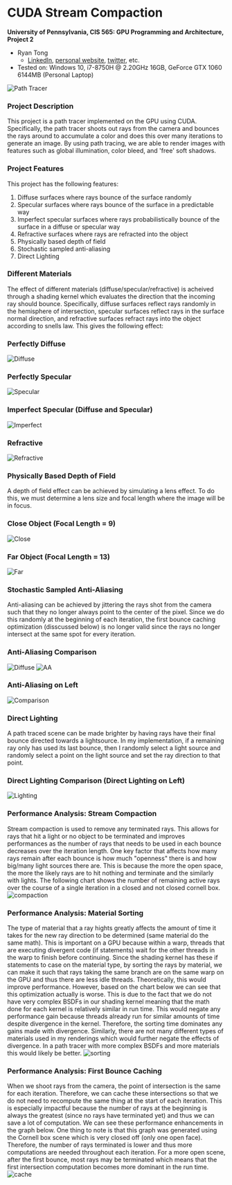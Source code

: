 CUDA Stream Compaction
======================

**University of Pennsylvania, CIS 565: GPU Programming and Architecture, Project 2**

* Ryan Tong
  * [LinkedIn](https://www.linkedin.com/in/ryanctong/), [personal website](), [twitter](), etc.
* Tested on: Windows 10, i7-8750H @ 2.20GHz 16GB, GeForce GTX 1060 6144MB (Personal Laptop)

![Path Tracer](img/title.png)

### Project Description
This project is a path tracer implemented on the GPU using CUDA. Specifically, the path tracer shoots out rays from the camera and bounces the rays around to accumulate a color and does this over many iterations to generate an image. By using path tracing, we are able to render images with features such as global illumination, color bleed, and 'free' soft shadows.

### Project Features
This project has the following features:
1. Diffuse surfaces where rays bounce of the surface randomly
2. Specular surfaces where rays bounce of the surface in a predictable way
3. Imperfect specular surfaces where rays probabilistically bounce of the surface in a diffuse or specular way
4. Refractive surfaces where rays are refracted into the object
5. Physically based depth of field
6. Stochastic sampled anti-aliasing
7. Direct Lighting

### Different Materials
The effect of different materials (diffuse/specular/refractive) is acheived through a shading kernel which evaluates the direction that the incoming ray should bounce. Specifically, diffuse surfaces reflect rays randomly in the hemisphere of intersection, specular surfaces reflect rays in the surface normal direction, and refractive surfaces refract rays into the object according to snells law. This gives the following effect:
### Perfectly Diffuse
![Diffuse](img/diffuse.png)
### Perfectly Specular
![Specular](img/specular.png)
### Imperfect Specular (Diffuse and Specular)
![Imperfect](img/imperfectspecular.png)
### Refractive
![Refractive](img/refractive.png)

### Physically Based Depth of Field
A depth of field effect can be achieved by simulating a lens effect. To do this, we must determine a lens size and focal length where the image will be in focus. 
### Close Object (Focal Length = 9)
![Close](img/DOF_close.png)
### Far Object (Focal Length = 13)
![Far](img/DOF_far.png)

### Stochastic Sampled Anti-Aliasing
Anti-aliasing can be achieved by jittering the rays shot from the camera such that they no longer always point to the center of the pixel. Since we do this randomly at the beginning of each iteration, the first bounce caching optimization (disscussed below) is no longer valid since the rays no longer intersect at the same spot for every iteration.
### Anti-Aliasing Comparison
![Diffuse](img/diffuse.png)
![AA](img/AA.png)
### Anti-Aliasing on Left
![Comparison](img/aa_compare.png)

### Direct Lighting
A path traced scene can be made brighter by having rays have their final bounce directed towards a lightsource. In my implementation, if a remaining ray only has used its last bounce, then I randomly select a light source and randomly select a point on the light source and set the ray direction to that point. 
### Direct Lighting Comparison (Direct Lighting on Left)
![Lighting](img/light_compare.jpg)

### Performance Analysis: Stream Compaction
Stream compaction is used to remove any terminated rays. This allows for rays that hit a light or no object to be terminated and improves performances as the number of rays that needs to be used in each bounce decreases over the iteration length. One key factor that affects how many rays remain after each bounce is how much "openness" there is and how big/many light sources there are. This is because the more the open space, the more the likely rays are to hit nothing and terminate and the similarly with lights. The following chart shows the number of remaining active rays over the course of a single iteration in a closed and not closed cornell box.
![compaction](img/compaction.png)

### Performance Analysis: Material Sorting
The type of material that a ray hights greatly affects the amount of time it takes for the new ray direction to be determined (same material do the same math). This is important on a GPU because within a warp, threads that are executing divergent code (if statements) wait for the other threads in the warp to finish before continuing. Since the shading kernel has these if statements to case on the material type, by sorting the rays by material, we can make it such that rays taking the same branch are on the same warp on the GPU and thus there are less idle threads. Theoretically, this would improve performance. However, based on the chart below we can see that this optimization actually is worse. This is due to the fact that we do not have very complex BSDFs in our shading kernel meaning that the math done for each kernel is relatively similar in run time. This would negate any performance gain because threads already run for similar amounts of time despite divergence in the kernel. Therefore, the sorting time dominates any gains made with divergence. Similarly, there are not many different types of materials used in my renderings which would further negate the effects of divergence. In a path tracer with more complex BSDFs and more materials this would likely be better. 
![sorting](img/materialsort.png)

### Performance Analysis: First Bounce Caching
When we shoot rays from the camera, the point of intersection is the same for each iteration. Therefore, we can cache these intersections so that we do not need to recompute the same thing at the start of each iteration. This is especially impactful because the number of rays at the beginning is always the greatest (since no rays have terminated yet) and thus we can save a lot of computation. We can see these performance enhancements in the graph below. One thing to note is that this graph was generated using the Cornell box scene which is very closed off (only one open face). Therefore, the number of rays terminated is lower and thus more computations are needed throughout each iteration. For a more open scene, after the first bounce, most rays may be terminated which means that the first intersection computation becomes more dominant in the run time. 
![cache](img/cache.png)
